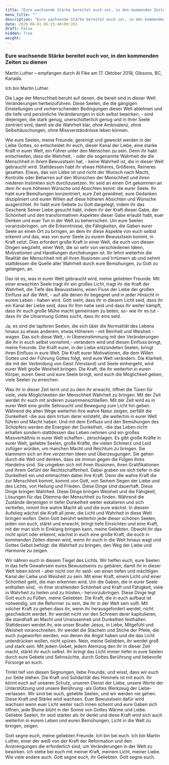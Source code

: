 ```yaml
---
title: "Eure wachsende Stärke bereitet euch vor, in den kommenden Zeiten zu dienen"
menu_title: ""
description: "Eure wachsende Stärke bereitet euch vor, in den kommenden Zeiten zu dienen"
date: 2020-08-01 06:25:48+00:203
draft: False
hidden: True
weight:
---
```

### Eure wachsende Stärke bereitet euch vor, in den kommenden Zeiten zu dienen

Martin Luther – empfangen durch Al Fike am 17. Oktober 2018, Gibsons, BC, Kanada.

Ich bin Martin Luther.

Die Lage der Menschheit beruht auf denen, die bereit sind in dieser Welt Veränderungen herbeizuführen. Diese Seelen, die die gängigen Einstellungen und vorherrschenden Bedingungen dieser Welt ablehnen und die tiefe und persönliche Veränderungen in sich selbst bewirken, - sind diejenigen, die stark genug, unerschütterlich genug und in ihrer Seele zentriert sind, damit sie die Wahrheit klar, ohne Ambivalenz, ohne Selbsttäuschungen, ohne Missverständnisse leben können.  

Wie eure Seelen, meine Freunde, gereinigt und geweckt werden in der Liebe Gottes, so entscheidet ihr euch, dieser Kanal der Liebe, eine starke Kraft in eurer Welt, ein Führer unter den Menschen zu sein. Denn ihr habt entschieden, dass die Wahrheit, - oder die sogenannte Wahrheit die die Menschheit in ihrem Bewusstsein hat, - keine Wahrheit ist, die in dieser Welt gebraucht wird. Stattdessen habt ihr etwas Höheres, Größeres, Reineres gesehen. Etwas, das von Liebe ist und nicht der Wunsch nach Macht, Kontrolle oder Beharren auf den Wünschen der Menschheit und ihren niederen Instinkten sich durchzusetzen. Ihr seid an einen Ort gekommen an dem ihr eure höheren Wünsche und Absichten kennt: die eurer Seele. Ihr habt eure Bemühungen konzentriert, eure Zeit gewidmet, eure Gedanken diszipliniert und euren Willen auf diese höheren Absichten und Wünsche ausgerichtet. Ihr habt eure Gebete zu Gott dargelegt, indem ihr das Geschenk Seiner Liebe gesucht habt, indem ihr der Kraft dieser Gabe, der Schönheit und den transformativen Aspekten dieser Gabe erlaubt habt, euer Denken und euer Tun in der Welt zu beherrschen. Um eure Seelen voranzubringen, um die Erkenntnisse, die Fähigkeiten, die Gaben eurer Seele an einen Ort zu bringen, an dem ihr diese Aspekte von euch selbst erkennt und das, was von eurer Seele zu eurem Bewusstsein kommt, in Kraft setzt. Dies erfordert große Kraft in einer Welt, die euch von diesen Dingen wegzieht, einer Welt, die so sehr von verschiedenen Ideen, Motivationen und Handlungen durchdrungen ist. Ihr lehnt weiterhin die Realität der Menschheit mit all ihren Illusionen und Irrtümern ab und nehmt stattdessen die Quelle aller Wahrheit durch eure Bemühungen, zu Gott zu gelangen, an.  

Das ist es, was in eurer Welt gebraucht wird, meine geliebten Freunde. Mit einer erwachten Seele tragt ihr ein großes Licht, tragt ihr die Kraft der Wahrheit, die Tiefe des Bewusstseins, einen Fluss der Liebe der großen Einfluss auf die Welt, - auf alle denen ihr begegnet und in jeder Hinsicht in eurem Leben - haben wird. Gott sieht, dass ihr in diesem Licht seid, dass ihr ein Kanal der Liebe seid, dass ihr Ihm nahe seid und dass ihr weiter kämpft, dass ihr euch große Mühe macht gemeinsam zu beten, so- wie ihr es tut - dass ihr die Umarmung Gottes sucht, dass ihr eins seid.

Ja, es sind die tapferen Seelen, die sich über die Normalität des Lebens hinaus zu etwas anderem, etwas Höherem - mit Reinheit und Weisheit - wagen. Das sich diese Welt,- in Übereinstimmung mit den Veränderungen die ihr in euch selbst vornehmt,- verändern wird und diesen Einfluss bringt, meine Freunde. Die Kraft eurer, in der Liebe entzündeten Seelen, bringt ihren Einfluss in eure Welt. Die Kraft eurer Motivationen, die dem Willen Gottes und der Führung Gottes folgt, wird eure Welt verändern. Die Klarheit, die mit der Verbindung von Geist (Verstand) und Seele einhergeht, wird eurer Welt große Weisheit bringen. Die Kraft, die ihr weiterhin in euren Körper, euren Geist und eure Seele bringt, wird euch die Möglichkeit geben, viele Seelen zu erreichen.  

Was ihr in dieser Zeit lernt und zu dem ihr erwacht, öffnet die Türen für viele, viele Möglichkeiten der Menschheit Wahrheit zu bringen. Mit der Zeit werdet ihr euch mit anderen zusammenschließen. Mit der Zeit wird es in eurer Welt eine große Sehnsucht und Bewegung zum Licht hin geben. Während die alten Wege weiterhin ihre wahre Natur zeigen, zerfällt die Dunkelheit -die aus dem Irrtum derer entsteht, die weiterhin in eurer Welt führen und Macht haben. Und mit dem Einfluss und den Bemühungen des Schöpfers werden die Energien der Dunkelheit, -die das Leben nicht erhalten sondern stattdessen das Leben nehmen und ein großes Missverhältnis in eurer Welt schaffen-, zerschlagen. Es gibt große Kräfte in eurer Welt, geliebte Seelen, große Kräfte, die vielen Schmerz und Leid zufügen würden, um manchen Macht und Reichtum zu bringen. Sie klammern sich an ihre verzerrten Ideen und Überzeugungen. Sie gehen durch die Welt und denken, dass sie immun gegen die Folgen ihres Handelns sind. Sie umgeben sich mit ihren Illusionen, ihren Gratifikationen und ihrem Gefühl der Rechtschaffenheit. Dabei graben sie sich tiefer in die Dunkelheit ein und entmachten dabei ihre Kraft. Denn die wahre Kraft die zur Menschheit kommt, kommt von Gott, von Seinem Segen der Liebe und des Lichts, von Heilung und Frieden. Diese Dinge sind dauerhaft. Diese Dinge bringen Wahrheit. Diese Dinge bringen Weisheit und die Fähigkeit, Lösungen für das Dilemma der Menschheit zu finden. Während die Zustände derjenigen in tiefer Dunkelheit weiter eskalieren und sich vertiefen, nimmt ihre wahre Macht ab und die eure wächst. In diesem Aufstieg wächst die Kraft all jener, die Licht und Wahrheit in diese Welt bringen wollen. Denn Gott berührt weiterhin jede dieser schönen Seelen, jeden von euch, stärkt und erwacht, bringt tiefe Einsichten und eine Kraft, mit der man sich in Einklang bringen kann, meine Geliebten. Obwohl ihr das nicht spürt oder erkennt, wächst in euch eine große Kraft, die euch in kommenden Zeiten dienen wird, wenn ihr euch in die Welt hinaus wagt und Gottes Gebot befolgt: die Wahrheit zu bringen, den Weg der Liebe und Harmonie zu zeigen.  

Wir nähren euch in diesem Tiegel des Lichts. Wir helfen euch, eure Seelen in das tiefe Gewahrsein eures Bewusstseins zu gebären, damit ihr in dieser Welt leben könnt - aber nicht von ihr seid- um einen tiefen und mächtigen Kanal der Liebe und Weisheit zu sein. Mit einer Kraft, einem Licht und einer Schönheit geht, die man erkennen wird. Um die Gaben, die in eurer Seele enthalten sind, -in ihrer strahlenden Schönheit und Kraft und Fähigkeit, viele in Wahrheit zu heilen und zu trösten,- hervorzubringen. Diese Dinge legt Gott euch zu Füßen, meine Geliebten.  Die Kraft, die in euch aufbaut ist notwendig, um die Reformer zu sein, die ihr in der Welt sein sollt. Mit solcher Kraft zu gehen dass ihr, wenn ihr herausgefordert werdet, nicht geschwächt werdet. Ihr werdet nicht vor den Schreien derer kapitulieren, die standhaft an Macht und Unwissenheit und Dunkelheit festhalten. Stattdessen werdet ihr, wie unser Bruder Jesus, in Liebe, Mitgefühl und Weisheit voranschreiten. Ihr werdet die Stacheln und Stiche der Pfeile, die euch zugeworfen werden, von denen die Angst haben und die das Licht unterdrücken wollen, nicht spüren. Nein, meine Geliebten, ihr werdet groß und stark sein. Mit jedem Gebet, jedem Atemzug den ihr in dieser Zeit macht, stärkt ihr euch selbst. Ihr bringt das Licht immer tiefer in eure Seelen durch eure Gebete und Sehnsüchte, durch Gottes Berührung und liebevolle Fürsorge an euch.

Trinkt tief von diesen Segnungen, liebe Freunde, und wisst, dass wir euch zur Seite stehen. Die Kraft und Solidarität des Himmels ist mit euch. Ihr könnt euch auf unseren Schutz, unseren Dienst der Liebe, unsere Worte der Unterstützung und unsere Berührung  -als Gottes Werkzeug der Liebe- verlassen. Wir sind bei euch, geliebte Seelen, und wir werden nie gehen. Diese Kraft und Stärke wird wachsen. Euer Bewusstsein dafür wird wachsen wenn euer Licht weiter nach innen scheint und eure Gaben sich öffnen, jede Blume blüht in der Sonne von Gottes Wärme und Liebe. Geliebte Seelen, ihr seid stärker als ihr denkt und diese Kraft wird sich auch weiterhin in eurem Leben und euren Bemühungen, Licht in die Welt zu bringen, zeigen.

Gott segne euch, meine geliebten Freunde. Ich bin bei euch. Ich bin Martin Luther, einer der weiß von der Kraft der Reformation und den Anstrengungen die erforderlich sind, um Veränderungen in der Welt zu bewirken. Ich stehe bei euch mit meiner Kraft, meinem Licht, meiner Liebe. Wie viele andere auch. Gott segne euch, ihr Geliebten. Gott segne euch.  
